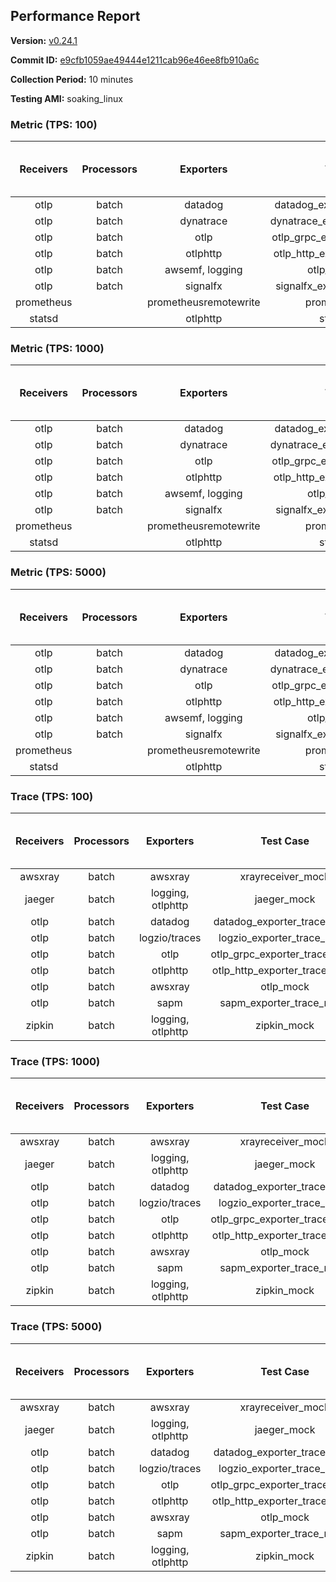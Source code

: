 ## Performance Report

**Version:** [v0.24.1](https://github.com/aws-observability/aws-otel-collector/releases/tag/v0.24.1)

**Commit ID:** [e9cfb1059ae49444e1211cab96e46ee8fb910a6c](https://github.com/aws-observability/aws-otel-collector/commit/e9cfb1059ae49444e1211cab96e46ee8fb910a6c)

**Collection Period:** 10 minutes

**Testing AMI:** soaking_linux


### Metric (TPS: 100)
| Receivers | Processors | Exporters | Test Case | Data Type | Instance Type | Avg CPU Usage (Percent) | Avg Memory Usage (Megabytes) | Max CPU Usage (Percent) | Max Memory Usage (Megabytes) |
|:---------:|:----------:|:---------:|:---------:|:---------:|:-------------:|:-----------------------:|:----------------------------:|:-----------------------:|:----------------------------:|
| otlp | batch | datadog | datadog_exporter_metric_mock | otlp | m5.2xlarge | 0.04 | 65.97 | 0.20 | 66.56 |
| otlp | batch | dynatrace | dynatrace_exporter_metric_mock | otlp | m5.2xlarge | 0.04 | 64.45 | 0.20 | 64.70 |
| otlp | batch | otlp | otlp_grpc_exporter_metric_mock | otlp | m5.2xlarge | 0.04 | 65.92 | 0.20 | 66.74 |
| otlp | batch | otlphttp | otlp_http_exporter_metric_mock | otlp | m5.2xlarge | 0.04 | 66.77 | 0.20 | 67.04 |
| otlp | batch | awsemf, logging | otlp_metric_mock | otlp | m5.2xlarge | 0.04 | 66.09 | 0.20 | 67.03 |
| otlp | batch | signalfx | signalfx_exporter_metric_mock | otlp | m5.2xlarge | 0.04 | 66.65 | 0.20 | 67.19 |
| prometheus |  | prometheusremotewrite | prometheus_mock | prometheus | m5.2xlarge | 0.09 | 81.66 | 0.30 | 82.72 |
| statsd |  | otlphttp | statsd_mock | statsd | m5.2xlarge | 0.01 | 64.31 | 0.20 | 65.20 |

### Metric (TPS: 1000)
| Receivers | Processors | Exporters | Test Case | Data Type | Instance Type | Avg CPU Usage (Percent) | Avg Memory Usage (Megabytes) | Max CPU Usage (Percent) | Max Memory Usage (Megabytes) |
|:---------:|:----------:|:---------:|:---------:|:---------:|:-------------:|:-----------------------:|:----------------------------:|:-----------------------:|:----------------------------:|
| otlp | batch | datadog | datadog_exporter_metric_mock | otlp | m5.2xlarge | 0.03 | 68.30 | 0.20 | 69.50 |
| otlp | batch | dynatrace | dynatrace_exporter_metric_mock | otlp | m5.2xlarge | 0.04 | 65.90 | 0.20 | 65.97 |
| otlp | batch | otlp | otlp_grpc_exporter_metric_mock | otlp | m5.2xlarge | 0.04 | 66.62 | 0.20 | 66.96 |
| otlp | batch | otlphttp | otlp_http_exporter_metric_mock | otlp | m5.2xlarge | 0.04 | 65.71 | 0.20 | 66.51 |
| otlp | batch | awsemf, logging | otlp_metric_mock | otlp | m5.2xlarge | 0.04 | 66.31 | 0.20 | 66.61 |
| otlp | batch | signalfx | signalfx_exporter_metric_mock | otlp | m5.2xlarge | 0.04 | 67.01 | 0.20 | 67.52 |
| prometheus |  | prometheusremotewrite | prometheus_mock | prometheus | m5.2xlarge | 0.95 | 107.70 | 1.60 | 112.71 |
| statsd |  | otlphttp | statsd_mock | statsd | m5.2xlarge | 0.01 | 65.49 | 0.10 | 65.85 |

### Metric (TPS: 5000)
| Receivers | Processors | Exporters | Test Case | Data Type | Instance Type | Avg CPU Usage (Percent) | Avg Memory Usage (Megabytes) | Max CPU Usage (Percent) | Max Memory Usage (Megabytes) |
|:---------:|:----------:|:---------:|:---------:|:---------:|:-------------:|:-----------------------:|:----------------------------:|:-----------------------:|:----------------------------:|
| otlp | batch | datadog | datadog_exporter_metric_mock | otlp | m5.2xlarge | 0.04 | 68.73 | 0.20 | 70.61 |
| otlp | batch | dynatrace | dynatrace_exporter_metric_mock | otlp | m5.2xlarge | 0.05 | 64.94 | 0.20 | 65.85 |
| otlp | batch | otlp | otlp_grpc_exporter_metric_mock | otlp | m5.2xlarge | 0.04 | 64.84 | 0.20 | 65.26 |
| otlp | batch | otlphttp | otlp_http_exporter_metric_mock | otlp | m5.2xlarge | 0.04 | 66.06 | 0.10 | 66.45 |
| otlp | batch | awsemf, logging | otlp_metric_mock | otlp | m5.2xlarge | 0.04 | 66.39 | 0.20 | 66.90 |
| otlp | batch | signalfx | signalfx_exporter_metric_mock | otlp | m5.2xlarge | 0.04 | 66.11 | 0.10 | 66.44 |
| prometheus |  | prometheusremotewrite | prometheus_mock | prometheus | m5.2xlarge | 5.82 | 219.73 | 9.40 | 254.42 |
| statsd |  | otlphttp | statsd_mock | statsd | m5.2xlarge | 0.01 | 66.29 | 0.10 | 66.70 |

### Trace (TPS: 100)
| Receivers | Processors | Exporters | Test Case | Data Type | Instance Type | Avg CPU Usage (Percent) | Avg Memory Usage (Megabytes) | Max CPU Usage (Percent) | Max Memory Usage (Megabytes) |
|:---------:|:----------:|:---------:|:---------:|:---------:|:-------------:|:-----------------------:|:----------------------------:|:-----------------------:|:----------------------------:|
| awsxray | batch | awsxray | xrayreceiver_mock | xray | m5.2xlarge | 3.70 | 78.25 | 4.00 | 79.74 |
| jaeger | batch | logging, otlphttp | jaeger_mock | jaeger | m5.2xlarge | 3.05 | 85.37 | 15.80 | 87.80 |
| otlp | batch | datadog | datadog_exporter_trace_mock | otlp | m5.2xlarge | 3.67 | 83.85 | 4.40 | 87.33 |
| otlp | batch | logzio/traces | logzio_exporter_trace_mock | otlp | m5.2xlarge | 4.04 | 79.38 | 4.30 | 81.99 |
| otlp | batch | otlp | otlp_grpc_exporter_trace_mock | otlp | m5.2xlarge | 3.12 | 142.89 | 4.20 | 185.71 |
| otlp | batch | otlphttp | otlp_http_exporter_trace_mock | otlp | m5.2xlarge | 3.87 | 80.22 | 4.20 | 82.33 |
| otlp | batch | awsxray | otlp_mock | otlp | m5.2xlarge | 4.07 | 79.68 | 4.30 | 81.05 |
| otlp | batch | sapm | sapm_exporter_trace_mock | otlp | m5.2xlarge | 3.11 | 91.35 | 3.30 | 93.09 |
| zipkin | batch | logging, otlphttp | zipkin_mock | zipkin | m5.2xlarge | 5.19 | 85.13 | 5.60 | 89.26 |

### Trace (TPS: 1000)
| Receivers | Processors | Exporters | Test Case | Data Type | Instance Type | Avg CPU Usage (Percent) | Avg Memory Usage (Megabytes) | Max CPU Usage (Percent) | Max Memory Usage (Megabytes) |
|:---------:|:----------:|:---------:|:---------:|:---------:|:-------------:|:-----------------------:|:----------------------------:|:-----------------------:|:----------------------------:|
| awsxray | batch | awsxray | xrayreceiver_mock | xray | m5.2xlarge | 19.43 | 82.90 | 20.00 | 86.23 |
| jaeger | batch | logging, otlphttp | jaeger_mock | jaeger | m5.2xlarge | 26.72 | 152.66 | 39.70 | 186.66 |
| otlp | batch | datadog | datadog_exporter_trace_mock | otlp | m5.2xlarge | 27.82 | 88.70 | 28.60 | 91.38 |
| otlp | batch | logzio/traces | logzio_exporter_trace_mock | otlp | m5.2xlarge | 30.99 | 80.78 | 33.80 | 83.13 |
| otlp | batch | otlp | otlp_grpc_exporter_trace_mock | otlp | m5.2xlarge | 27.65 | 764.40 | 38.80 | 1268.96 |
| otlp | batch | otlphttp | otlp_http_exporter_trace_mock | otlp | m5.2xlarge | 26.17 | 78.68 | 26.70 | 81.25 |
| otlp | batch | awsxray | otlp_mock | otlp | m5.2xlarge | 28.34 | 82.08 | 28.80 | 84.58 |
| otlp | batch | sapm | sapm_exporter_trace_mock | otlp | m5.2xlarge | 24.34 | 93.54 | 25.00 | 95.03 |
| zipkin | batch | logging, otlphttp | zipkin_mock | zipkin | m5.2xlarge | 39.09 | 318.36 | 55.50 | 507.87 |

### Trace (TPS: 5000)
| Receivers | Processors | Exporters | Test Case | Data Type | Instance Type | Avg CPU Usage (Percent) | Avg Memory Usage (Megabytes) | Max CPU Usage (Percent) | Max Memory Usage (Megabytes) |
|:---------:|:----------:|:---------:|:---------:|:---------:|:-------------:|:-----------------------:|:----------------------------:|:-----------------------:|:----------------------------:|
| awsxray | batch | awsxray | xrayreceiver_mock | xray | m5.2xlarge | 26.25 | 97.39 | 27.40 | 104.37 |
| jaeger | batch | logging, otlphttp | jaeger_mock | jaeger | m5.2xlarge | 24.28 | 180.03 | 39.40 | 210.68 |
| otlp | batch | datadog | datadog_exporter_trace_mock | otlp | m5.2xlarge | 120.35 | 95.92 | 122.41 | 98.52 |
| otlp | batch | logzio/traces | logzio_exporter_trace_mock | otlp | m5.2xlarge | 116.97 | 83.58 | 119.39 | 87.72 |
| otlp | batch | otlp | otlp_grpc_exporter_trace_mock | otlp | m5.2xlarge | 113.80 | 3407.20 | 174.40 | 5820.99 |
| otlp | batch | otlphttp | otlp_http_exporter_trace_mock | otlp | m5.2xlarge | 110.22 | 82.88 | 110.90 | 84.28 |
| otlp | batch | awsxray | otlp_mock | otlp | m5.2xlarge | 106.23 | 17299.42 | 300.59 | 27469.30 |
| otlp | batch | sapm | sapm_exporter_trace_mock | otlp | m5.2xlarge | 108.99 | 97.82 | 110.50 | 99.86 |
| zipkin | batch | logging, otlphttp | zipkin_mock | zipkin | m5.2xlarge | 36.49 | 427.76 | 56.70 | 519.19 |
